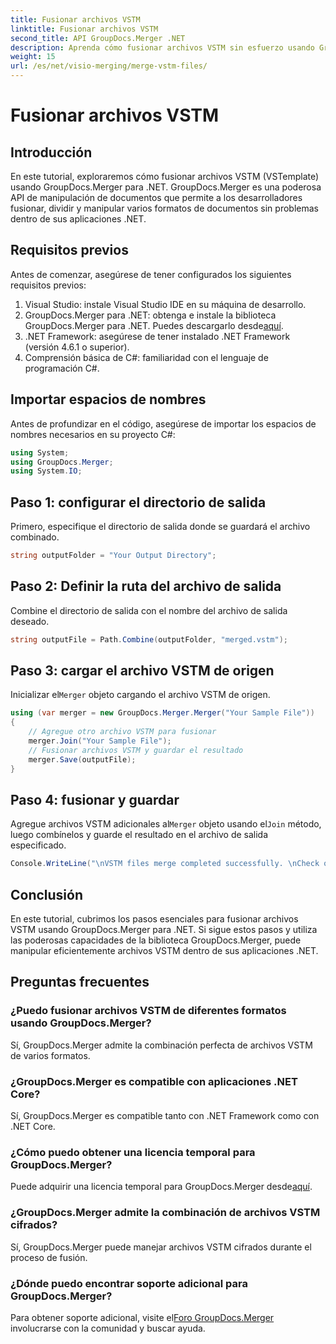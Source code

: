 ```yaml
---
title: Fusionar archivos VSTM
linktitle: Fusionar archivos VSTM
second_title: API GroupDocs.Merger .NET
description: Aprenda cómo fusionar archivos VSTM sin esfuerzo usando GroupDocs.Merger para .NET. Siga nuestro tutorial paso a paso y sus capacidades de manipulación de documentos.
weight: 15
url: /es/net/visio-merging/merge-vstm-files/
---
```


# Fusionar archivos VSTM

## Introducción
En este tutorial, exploraremos cómo fusionar archivos VSTM (VSTemplate) usando GroupDocs.Merger para .NET. GroupDocs.Merger es una poderosa API de manipulación de documentos que permite a los desarrolladores fusionar, dividir y manipular varios formatos de documentos sin problemas dentro de sus aplicaciones .NET.
## Requisitos previos
Antes de comenzar, asegúrese de tener configurados los siguientes requisitos previos:
1. Visual Studio: instale Visual Studio IDE en su máquina de desarrollo.
2.  GroupDocs.Merger para .NET: obtenga e instale la biblioteca GroupDocs.Merger para .NET. Puedes descargarlo desde[aquí](https://releases.groupdocs.com/merger/net/).
3. .NET Framework: asegúrese de tener instalado .NET Framework (versión 4.6.1 o superior).
4. Comprensión básica de C#: familiaridad con el lenguaje de programación C#.

## Importar espacios de nombres
Antes de profundizar en el código, asegúrese de importar los espacios de nombres necesarios en su proyecto C#:
```csharp
using System; 
using GroupDocs.Merger;
using System.IO;
```
## Paso 1: configurar el directorio de salida
Primero, especifique el directorio de salida donde se guardará el archivo combinado.
```csharp
string outputFolder = "Your Output Directory";
```
## Paso 2: Definir la ruta del archivo de salida
Combine el directorio de salida con el nombre del archivo de salida deseado.
```csharp
string outputFile = Path.Combine(outputFolder, "merged.vstm");
```
## Paso 3: cargar el archivo VSTM de origen
 Inicializar el`Merger` objeto cargando el archivo VSTM de origen.
```csharp
using (var merger = new GroupDocs.Merger.Merger("Your Sample File"))
{
    // Agregue otro archivo VSTM para fusionar
    merger.Join("Your Sample File");
    // Fusionar archivos VSTM y guardar el resultado
    merger.Save(outputFile);
}
```
## Paso 4: fusionar y guardar
Agregue archivos VSTM adicionales al`Merger` objeto usando el`Join` método, luego combínelos y guarde el resultado en el archivo de salida especificado.
```csharp
Console.WriteLine("\nVSTM files merge completed successfully. \nCheck output in {0}", outputFolder);
```

## Conclusión
En este tutorial, cubrimos los pasos esenciales para fusionar archivos VSTM usando GroupDocs.Merger para .NET. Si sigue estos pasos y utiliza las poderosas capacidades de la biblioteca GroupDocs.Merger, puede manipular eficientemente archivos VSTM dentro de sus aplicaciones .NET.

## Preguntas frecuentes
### ¿Puedo fusionar archivos VSTM de diferentes formatos usando GroupDocs.Merger?
Sí, GroupDocs.Merger admite la combinación perfecta de archivos VSTM de varios formatos.
### ¿GroupDocs.Merger es compatible con aplicaciones .NET Core?
Sí, GroupDocs.Merger es compatible tanto con .NET Framework como con .NET Core.
### ¿Cómo puedo obtener una licencia temporal para GroupDocs.Merger?
 Puede adquirir una licencia temporal para GroupDocs.Merger desde[aquí](https://purchase.groupdocs.com/temporary-license/).
### ¿GroupDocs.Merger admite la combinación de archivos VSTM cifrados?
Sí, GroupDocs.Merger puede manejar archivos VSTM cifrados durante el proceso de fusión.
### ¿Dónde puedo encontrar soporte adicional para GroupDocs.Merger?
 Para obtener soporte adicional, visite el[Foro GroupDocs.Merger](https://forum.groupdocs.com/c/merger/32) involucrarse con la comunidad y buscar ayuda.